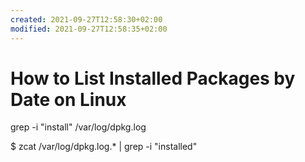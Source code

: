 ```yaml
---
created: 2021-09-27T12:58:30+02:00
modified: 2021-09-27T12:58:35+02:00
---
```


# How to List Installed Packages by Date on Linux

grep -i "install" /var/log/dpkg.log

$ zcat /var/log/dpkg.log.* | grep -i "installed"
